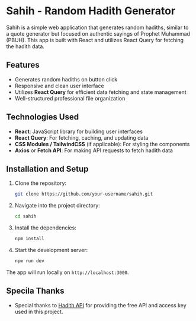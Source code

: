 # Sahih - Random Hadith Generator

Sahih is a simple web application that generates random hadiths, similar to a quote generator but focused on authentic sayings of Prophet Muhammad (PBUH). This app is built with React and utilizes React Query for fetching the hadith data.

## Features

- Generates random hadiths on button click
- Responsive and clean user interface
- Utilizes **React Query** for efficient data fetching and state management
- Well-structured professional file organization

## Technologies Used

- **React**: JavaScript library for building user interfaces
- **React Query**: For fetching, caching, and updating data
- **CSS Modules / TailwindCSS** (if applicable): For styling the components
- **Axios** or **Fetch API**: For making API requests to fetch hadith data

## Installation and Setup

1. Clone the repository:

    ```bash
    git clone https://github.com/your-username/sahih.git
    ```

2. Navigate into the project directory:

    ```bash
    cd sahih
    ```

3. Install the dependencies:

    ```bash
    npm install
    ```

4. Start the development server:

    ```bash
    npm run dev
    ```

The app will run locally on `http://localhost:3000`.

## Specila Thanks
- Special thanks to [Hadith API](https://www.hadithapi.com/)
 for providing the free API and access key used in this project.